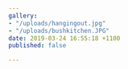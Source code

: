 ```yaml
---
gallery:
- "/uploads/hangingout.jpg"
- "/uploads/bushkitchen.JPG"
date: 2019-03-24 16:55:18 +1100
published: false

---
```

